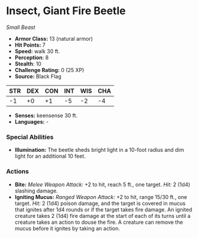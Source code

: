 # Insect, Giant Fire Beetle

*Small* *Beast*

- **Armor Class:** 13 (natural armor)
- **Hit Points:** 7 
- **Speed:** walk 30 ft.
- **Perception**: 8
- **Stealth**: 10
- **Challenge Rating:** 0 (25 XP)
- **Source:** Black Flag

| STR | DEX | CON | INT | WIS | CHA |
| --- | --- | --- | --- | --- | --- |
| -1 | +0 | +1 | -5 | -2 | -4 |

- **Senses:** keensense 30 ft.
- **Languages:** -

### Special Abilities

- **Illumination:** The beetle sheds bright light in a 10-foot radius and dim light for an additional 10 feet.

### Actions

- **Bite:** _Melee Weapon Attack:_ +2 to hit, reach 5 ft., one target. _Hit:_ 2 (1d4) slashing damage.
- **Igniting Mucus:** _Ranged Weapon Attack:_ +2 to hit, range 15/30 ft., one target. _Hit:_ 2 (1d4) poison damage, and the target is covered in mucus that ignites after 1d4 rounds or if the target takes fire damage. An ignited creature takes 2 (1d4) fire damage at the start of each of its turns until a creature takes an action to douse the fire. A creature can remove the mucus before it ignites by taking an action.
